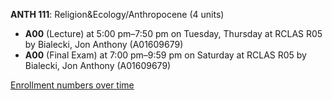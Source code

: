 **ANTH 111**: Religion&Ecology/Anthropocene (4 units)

- **A00** (Lecture) at 5:00 pm–7:50 pm on Tuesday, Thursday at RCLAS R05 by Bialecki, Jon Anthony (A01609679)
- **A00** (Final Exam) at 7:00 pm–9:59 pm on Saturday at RCLAS R05 by Bialecki, Jon Anthony (A01609679)

[Enrollment numbers over time](./ANTH111.tsv)
